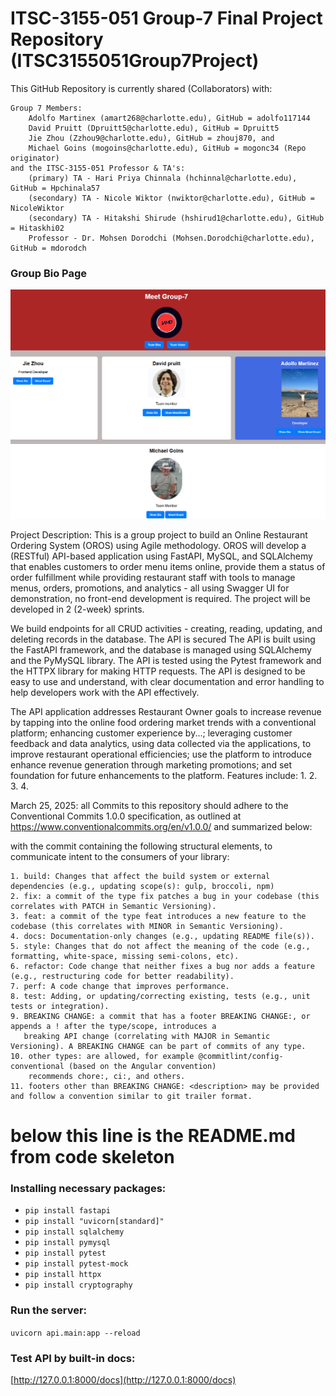 # ITSC-3155-051 Group-7 Final Project Repository (ITSC3155051Group7Project)

This GitHub Repository is currently shared (Collaborators) with:

	Group 7 Members:
		Adolfo Martinex (amart268@charlotte.edu), GitHub = adolfo117144
		David Pruitt (Dpruitt5@charlotte.edu), GitHub = Dpruitt5
		Jie Zhou (Zzhou9@charlotte.edu), GitHub = zhouj870, and
		Michael Goins (mogoins@charlotte.edu), GitHub = mogonc34 (Repo originator)
	and the ITSC-3155-051 Professor & TA's:
		(primary) TA - Hari Priya Chinnala (hchinnal@charlotte.edu), GitHub = Hpchinala57
		(secondary) TA - Nicole Wiktor (nwiktor@charlotte.edu), GitHub = NicoleWiktor
		(secondary) TA - Hitakshi Shirude (hshirud1@charlotte.edu), GitHub = Hitaskhi02
		Professor - Dr. Mohsen Dorodchi (Mohsen.Dorodchi@charlotte.edu), GitHub = mdorodch

### Group Bio Page
[![Group Bios](api/images/Group_bio_page.png)](https://github.com/mogonc34/ITSC3155051Group7Project)

Project Description:
This is a group project to build an Online Restaurant Ordering System (OROS) using Agile methodology.  OROS will develop a (RESTful)
API-based application using FastAPI, MySQL, and SQLAlchemy that enables customers to order menu items online, provide them a status
of order fulfillment while providing restaurant staff with tools to manage menus, orders, promotions, and analytics - all using
Swagger UI for demonstration, no front-end development is required.  The project will be developed in 2 (2-week) sprints.

We build endpoints for all CRUD activities - creating, reading, updating, and deleting records in the database. The API is secured
The API is built using the FastAPI framework, and the database is managed using SQLAlchemy and the PyMySQL library. The API
is tested using the Pytest framework and the HTTPX library for making HTTP requests. The API is designed to be easy to use and understand,
with clear documentation and error handling to help developers work with the API effectively.

The API application addresses Restaurant Owner goals to increase revenue by tapping into the online food ordering market trends with a
conventional platform; enhancing customer experience by...; leveraging customer feedback and data analytics, using data collected via the applications,
to improve restaurant operational efficiencies; use the platform to introduce enhance revenue generation through marketing promotions; and set
foundation for future enhancements to the platform.
Features include:
	1. 
	2.
	3.
	4.

March 25, 2025: all Commits to this repository should adhere to the Conventional Commits 1.0.0 specification,
as outlined at https://www.conventionalcommits.org/en/v1.0.0/ and summarized below:

with the commit containing the following structural elements, to communicate intent to the consumers of your library:

	1. build: Changes that affect the build system or external dependencies (e.g., updating scope(s): gulp, broccoli, npm)
	2. fix: a commit of the type fix patches a bug in your codebase (this correlates with PATCH in Semantic Versioning).
	3. feat: a commit of the type feat introduces a new feature to the codebase (this correlates with MINOR in Semantic Versioning).
	4. docs: Documentation-only changes (e.g., updating README file(s)).
	5. style: Changes that do not affect the meaning of the code (e.g., formatting, white-space, missing semi-colons, etc).
	6. refactor: Code change that neither fixes a bug nor adds a feature (e.g., restructuring code for better readability).
	7. perf: A code change that improves performance.
	8. test: Adding, or updating/correcting existing, tests (e.g., unit tests or integration).
	9. BREAKING CHANGE: a commit that has a footer BREAKING CHANGE:, or appends a ! after the type/scope, introduces a 
	   breaking API change (correlating with MAJOR in Semantic Versioning). A BREAKING CHANGE can be part of commits of any type.
	10. other types: are allowed, for example @commitlint/config-conventional (based on the Angular convention)
		recommends chore:, ci:, and others.
	11. footers other than BREAKING CHANGE: <description> may be provided and follow a convention similar to git trailer format.


# below this line is the README.md from code skeleton

### Installing necessary packages:  
* `pip install fastapi`
* `pip install "uvicorn[standard]"`  
* `pip install sqlalchemy`  
* `pip install pymysql`
* `pip install pytest`
* `pip install pytest-mock`
* `pip install httpx`
* `pip install cryptography`
### Run the server:
`uvicorn api.main:app --reload`
### Test API by built-in docs:
[http://127.0.0.1:8000/docs](http://127.0.0.1:8000/docs)
